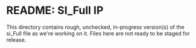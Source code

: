 # README: SI_Full IP 

This directory contains rough, unchecked, in-progress version(s) of the si_Full file as we're working on it. Files here are not ready to be staged for release. 


